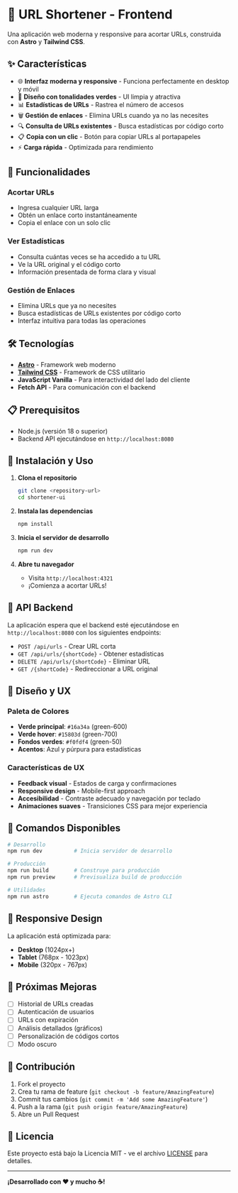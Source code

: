 # 🔗 URL Shortener - Frontend

Una aplicación web moderna y responsive para acortar URLs, construida con **Astro** y **Tailwind CSS**.

## ✨ Características

- 🌐 **Interfaz moderna y responsive** - Funciona perfectamente en desktop y móvil
- 🎨 **Diseño con tonalidades verdes** - UI limpia y atractiva
- 📊 **Estadísticas de URLs** - Rastrea el número de accesos
- 🗑️ **Gestión de enlaces** - Elimina URLs cuando ya no las necesites
- 🔍 **Consulta de URLs existentes** - Busca estadísticas por código corto
- 📋 **Copia con un clic** - Botón para copiar URLs al portapapeles
- ⚡ **Carga rápida** - Optimizada para rendimiento

## 🚀 Funcionalidades

### Acortar URLs
- Ingresa cualquier URL larga
- Obtén un enlace corto instantáneamente
- Copia el enlace con un solo clic

### Ver Estadísticas
- Consulta cuántas veces se ha accedido a tu URL
- Ve la URL original y el código corto
- Información presentada de forma clara y visual

### Gestión de Enlaces
- Elimina URLs que ya no necesites
- Busca estadísticas de URLs existentes por código corto
- Interfaz intuitiva para todas las operaciones

## 🛠️ Tecnologías

- **[Astro](https://astro.build/)** - Framework web moderno
- **[Tailwind CSS](https://tailwindcss.com/)** - Framework de CSS utilitario
- **JavaScript Vanilla** - Para interactividad del lado del cliente
- **Fetch API** - Para comunicación con el backend

## 📋 Prerequisitos

- Node.js (versión 18 o superior)
- Backend API ejecutándose en `http://localhost:8080`

## 🚀 Instalación y Uso

1. **Clona el repositorio**
   ```bash
   git clone <repository-url>
   cd shortener-ui
   ```

2. **Instala las dependencias**
   ```bash
   npm install
   ```

3. **Inicia el servidor de desarrollo**
   ```bash
   npm run dev
   ```

4. **Abre tu navegador**
   - Visita `http://localhost:4321`
   - ¡Comienza a acortar URLs!

## 📡 API Backend

La aplicación espera que el backend esté ejecutándose en `http://localhost:8080` con los siguientes endpoints:

- `POST /api/urls` - Crear URL corta
- `GET /api/urls/{shortCode}` - Obtener estadísticas
- `DELETE /api/urls/{shortCode}` - Eliminar URL
- `GET /{shortCode}` - Redireccionar a URL original

## 🎨 Diseño y UX

### Paleta de Colores
- **Verde principal**: `#16a34a` (green-600)
- **Verde hover**: `#15803d` (green-700)
- **Fondos verdes**: `#f0fdf4` (green-50)
- **Acentos**: Azul y púrpura para estadísticas

### Características de UX
- **Feedback visual** - Estados de carga y confirmaciones
- **Responsive design** - Mobile-first approach
- **Accesibilidad** - Contraste adecuado y navegación por teclado
- **Animaciones suaves** - Transiciones CSS para mejor experiencia

## 🔧 Comandos Disponibles

```bash
# Desarrollo
npm run dev          # Inicia servidor de desarrollo

# Producción
npm run build        # Construye para producción
npm run preview      # Previsualiza build de producción

# Utilidades
npm run astro        # Ejecuta comandos de Astro CLI
```

## 📱 Responsive Design

La aplicación está optimizada para:
- **Desktop** (1024px+)
- **Tablet** (768px - 1023px)
- **Mobile** (320px - 767px)

## 🎯 Próximas Mejoras

- [ ] Historial de URLs creadas
- [ ] Autenticación de usuarios
- [ ] URLs con expiración
- [ ] Análisis detallados (gráficos)
- [ ] Personalización de códigos cortos
- [ ] Modo oscuro

## 🤝 Contribución

1. Fork el proyecto
2. Crea tu rama de feature (`git checkout -b feature/AmazingFeature`)
3. Commit tus cambios (`git commit -m 'Add some AmazingFeature'`)
4. Push a la rama (`git push origin feature/AmazingFeature`)
5. Abre un Pull Request

## 📄 Licencia

Este proyecto está bajo la Licencia MIT - ve el archivo [LICENSE](LICENSE) para detalles.

---

**¡Desarrollado con ❤️ y mucho ☕!**
